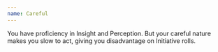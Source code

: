 ```yaml
---
name: Careful
---
```

You have proficiency in Insight and Perception. But your careful nature makes you slow to act, giving you disadvantage on 
Initiative rolls.  
